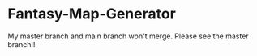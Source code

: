 # Fantasy-Map-Generator
My master branch and main branch won't merge. 
Please see the master branch!!
